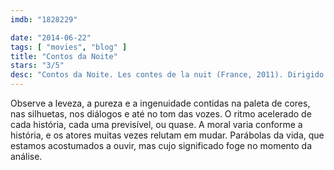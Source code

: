 ```yaml
---
imdb: "1828229"

date: "2014-06-22"
tags: [ "movies", "blog" ]
title: "Contos da Noite"
stars: "3/5"
desc: "Contos da Noite. Les contes de la nuit (France, 2011). Dirigido por Michel Ocelot. Escrito por Michel Ocelot. Com Julien Beramis, Marine Griset, Michel Elias, Olivier Claverie, Isabelle Guiard, Yves Barsacq, Legrand Bemba-Debert, Fatoumata Diawara, Fabrice Daudet Grazaï."
---
```

Observe a leveza, a pureza e a ingenuidade contidas na paleta de cores, nas silhuetas, nos diálogos e até no tom das vozes. O ritmo acelerado de cada história, cada uma previsível, ou quase. A moral varia conforme a história, e os atores muitas vezes relutam em mudar. Parábolas da vida, que estamos acostumados a ouvir, mas cujo significado foge no momento da análise.
